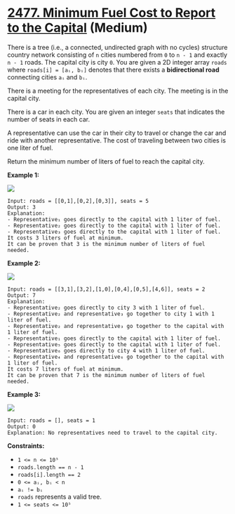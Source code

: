 # [2477. Minimum Fuel Cost to Report to the Capital][link] (Medium)

[link]: https://leetcode.com/problems/minimum-fuel-cost-to-report-to-the-capital/

There is a tree (i.e., a connected, undirected graph with no cycles) structure country network
consisting of `n` cities numbered from `0` to `n - 1` and exactly `n - 1` roads. The capital city is
city `0`. You are given a 2D integer array `roads` where `roads[i] = [aᵢ, bᵢ]` denotes that there
exists a **bidirectional road** connecting cities `aᵢ` and `bᵢ`.

There is a meeting for the representatives of each city. The meeting is in the capital city.

There is a car in each city. You are given an integer `seats` that indicates the number of seats in
each car.

A representative can use the car in their city to travel or change the car and ride with another
representative. The cost of traveling between two cities is one liter of fuel.

Return the minimum number of liters of fuel to reach the capital city.

**Example 1:**

![](https://assets.leetcode.com/uploads/2022/09/22/a4c380025e3ff0c379525e96a7d63a3.png)

```
Input: roads = [[0,1],[0,2],[0,3]], seats = 5
Output: 3
Explanation:
- Representative₁ goes directly to the capital with 1 liter of fuel.
- Representative₂ goes directly to the capital with 1 liter of fuel.
- Representative₃ goes directly to the capital with 1 liter of fuel.
It costs 3 liters of fuel at minimum.
It can be proven that 3 is the minimum number of liters of fuel needed.
```

**Example 2:**

![](https://assets.leetcode.com/uploads/2022/11/16/2.png)

```
Input: roads = [[3,1],[3,2],[1,0],[0,4],[0,5],[4,6]], seats = 2
Output: 7
Explanation:
- Representative₂ goes directly to city 3 with 1 liter of fuel.
- Representative₂ and representative₃ go together to city 1 with 1 liter of fuel.
- Representative₂ and representative₃ go together to the capital with 1 liter of fuel.
- Representative₁ goes directly to the capital with 1 liter of fuel.
- Representative₅ goes directly to the capital with 1 liter of fuel.
- Representative₆ goes directly to city 4 with 1 liter of fuel.
- Representative₄ and representative₆ go together to the capital with 1 liter of fuel.
It costs 7 liters of fuel at minimum.
It can be proven that 7 is the minimum number of liters of fuel needed.
```

**Example 3:**

![](https://assets.leetcode.com/uploads/2022/09/27/efcf7f7be6830b8763639cfd01b690a.png)

```
Input: roads = [], seats = 1
Output: 0
Explanation: No representatives need to travel to the capital city.
```

**Constraints:**

- `1 <= n <= 10⁵`
- `roads.length == n - 1`
- `roads[i].length == 2`
- `0 <= aᵢ, bᵢ < n`
- `aᵢ != bᵢ`
- `roads` represents a valid tree.
- `1 <= seats <= 10⁵`
